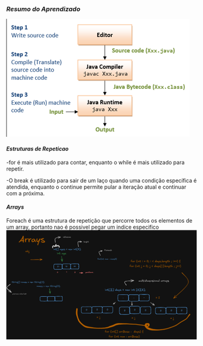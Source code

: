 ### *Resumo do Aprendizado*

![img.png](img.png)

#### *Estruturas de Repeticao*

-for é mais utilizado para contar, enquanto o while é mais utilizado para repetir.

-O break é utilizado para sair de um laço quando uma condição específica é atendida, 
enquanto o continue permite pular a iteração atual e continuar com a próxima.

#### *Arrays*
Foreach é uma estrutura de repetição que percorre todos os elementos de um array, 
portanto nao é possivel pegar um indice especifico
![img_1.png](img_1.png)